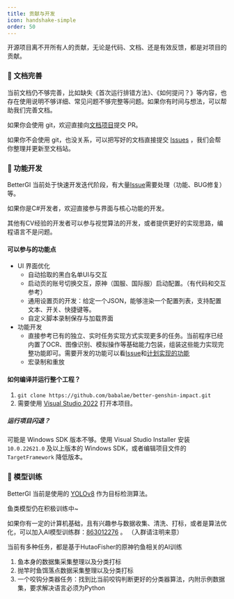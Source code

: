 ```yaml
---
title: 贡献与开发
icon: handshake-simple
order: 50
---
```


开源项目离不开所有人的贡献，无论是代码、文档、还是有效反馈，都是对项目的贡献。

### 📝 文档完善

当前文档仍不够完善，比如缺失《首次运行排错方法》、《如何提问？》等内容，也存在使用说明不够详细、常见问题不够完整等问题。如果你有时间与想法，可以帮助我们完善文档。

如果你会使用 git，欢迎直接向[文档项目](https://github.com/huiyadanli/bettergi-docs)提交 PR。

如果你不会使用 git，也没关系，可以把写好的文档直接提交 [Issues](https://github.com/huiyadanli/bettergi-docs/issues) ，我们会帮你整理并更新至文档站。

### 💎 功能开发

BetterGI 当前处于快速开发迭代阶段，有大量[Issue](https://github.com/babalae/better-genshin-impact/issues)需要处理（功能、BUG修复）等。

如果你是C#开发者，欢迎直接参与界面与核心功能的开发。

其他有CV经验的开发者可以参与视觉算法的开发，或者提供更好的实现思路，编程语言不是问题。

#### 可以参与的功能点

* UI 界面优化
  * 自动拾取的黑白名单UI与交互
  * 启动页的账号切换交互，原神（国服、国际服）启动配置。（有代码和交互参考）
  * 通用设置页的开发：给定一个JSON，能够渲染一个配置列表，支持配置文本、开关、快捷键等。
  * 自定义脚本录制保存与加载界面
* 功能开发
  * 直接参考已有的独立、实时任务实现方式实现更多的任务。当前程序已经内置了OCR、图像识别、模拟操作等基础能力包装，组装这些能力实现完整功能即可。需要开发的功能可以看[Issue](https://github.com/babalae/better-genshin-impact/issues)和[计划实现的功能](/feat.html)
  * 宏录制和重放

#### 如何编译并运行整个工程？

1. `git clone https://github.com/babalae/better-genshin-impact.git`
2. 需要使用 [Visual Studio 2022](https://visualstudio.microsoft.com/zh-hans/downloads/) 打开本项目。

##### 运行项目闪退？

可能是 Windows SDK 版本不够。使用 Visual Studio Installer 安装 `10.0.22621.0` 及以上版本的 Windows SDK，或者编辑项目文件的 `TargetFramework` 降低版本。

### 🍬 模型训练

BetterGI 当前是使用的 [YOLOv8](https://github.com/ultralytics/ultralytics) 作为目标检测算法。

鱼类模型仍在积极训练中~

如果你有一定的计算机基础，且有兴趣参与数据收集、清洗、打标，或者是算法优化，可以加入AI模型训练群：[863012276](http://qm.qq.com/cgi-bin/qm/qr?_wv=1027&k=5MykSb0YDHtpU3QdJI7XDR-sbbdrqgZH&authKey=a8jOzCEnYilPZDPJV84OJnOSXw3z3xe8Jv6P5hj6f5Jq9V4TkB9V0sFWQDJe6nJK&noverify=0&group_code=863012276) 。 （入群请注明来意）

当前有多种任务，都是基于HutaoFisher的原神钓鱼相关的AI训练
1. 鱼本身的数据集采集整理以及分类打标
2. 抛竿时鱼饵落点数据采集整理以及分类打标
3. 一个咬钩分类器任务：找到比当前咬钩判断更好的分类器算法，内附示例数据集，要求解决语言必须为Python



